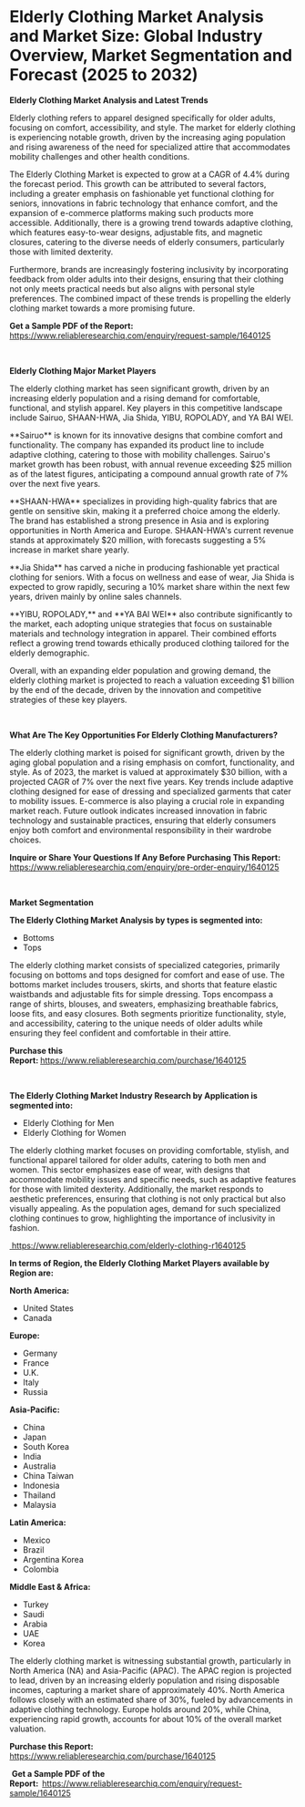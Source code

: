 <p><h1>Elderly Clothing Market Analysis and Market Size: Global Industry Overview, Market Segmentation and Forecast (2025 to 2032)</h1></p><p><strong>Elderly Clothing Market Analysis and Latest Trends</strong></p>
<p><p>Elderly clothing refers to apparel designed specifically for older adults, focusing on comfort, accessibility, and style. The market for elderly clothing is experiencing notable growth, driven by the increasing aging population and rising awareness of the need for specialized attire that accommodates mobility challenges and other health conditions. </p><p>The Elderly Clothing Market is expected to grow at a CAGR of 4.4% during the forecast period. This growth can be attributed to several factors, including a greater emphasis on fashionable yet functional clothing for seniors, innovations in fabric technology that enhance comfort, and the expansion of e-commerce platforms making such products more accessible. Additionally, there is a growing trend towards adaptive clothing, which features easy-to-wear designs, adjustable fits, and magnetic closures, catering to the diverse needs of elderly consumers, particularly those with limited dexterity.</p><p>Furthermore, brands are increasingly fostering inclusivity by incorporating feedback from older adults into their designs, ensuring that their clothing not only meets practical needs but also aligns with personal style preferences. The combined impact of these trends is propelling the elderly clothing market towards a more promising future.</p></p>
<p><strong>Get a Sample PDF of the Report:&nbsp;</strong> <a href="https://www.reliableresearchiq.com/enquiry/request-sample/1640125?utm_campaign=3454&utm_medium=2&utm_source=Github&utm_content=ia&utm_term=16042025&utm_id=elderly-clothing">https://www.reliableresearchiq.com/enquiry/request-sample/1640125</a></p>
<p>&nbsp;</p>
<p><strong>Elderly Clothing Major Market Players</strong></p>
<p><p>The elderly clothing market has seen significant growth, driven by an increasing elderly population and a rising demand for comfortable, functional, and stylish apparel. Key players in this competitive landscape include Sairuo, SHAAN-HWA, Jia Shida, YIBU, ROPOLADY, and YA BAI WEI.</p><p>**Sairuo** is known for its innovative designs that combine comfort and functionality. The company has expanded its product line to include adaptive clothing, catering to those with mobility challenges. Sairuo's market growth has been robust, with annual revenue exceeding $25 million as of the latest figures, anticipating a compound annual growth rate of 7% over the next five years.</p><p>**SHAAN-HWA** specializes in providing high-quality fabrics that are gentle on sensitive skin, making it a preferred choice among the elderly. The brand has established a strong presence in Asia and is exploring opportunities in North America and Europe. SHAAN-HWA's current revenue stands at approximately $20 million, with forecasts suggesting a 5% increase in market share yearly.</p><p>**Jia Shida** has carved a niche in producing fashionable yet practical clothing for seniors. With a focus on wellness and ease of wear, Jia Shida is expected to grow rapidly, securing a 10% market share within the next few years, driven mainly by online sales channels.</p><p>**YIBU, ROPOLADY,** and **YA BAI WEI** also contribute significantly to the market, each adopting unique strategies that focus on sustainable materials and technology integration in apparel. Their combined efforts reflect a growing trend towards ethically produced clothing tailored for the elderly demographic.</p><p>Overall, with an expanding elder population and growing demand, the elderly clothing market is projected to reach a valuation exceeding $1 billion by the end of the decade, driven by the innovation and competitive strategies of these key players.</p></p>
<p>&nbsp;</p>
<p><strong>What Are The Key Opportunities For Elderly Clothing Manufacturers?</strong></p>
<p><p>The elderly clothing market is poised for significant growth, driven by the aging global population and a rising emphasis on comfort, functionality, and style. As of 2023, the market is valued at approximately $30 billion, with a projected CAGR of 7% over the next five years. Key trends include adaptive clothing designed for ease of dressing and specialized garments that cater to mobility issues. E-commerce is also playing a crucial role in expanding market reach. Future outlook indicates increased innovation in fabric technology and sustainable practices, ensuring that elderly consumers enjoy both comfort and environmental responsibility in their wardrobe choices.</p></p>
<p><strong>Inquire or Share Your Questions If Any Before Purchasing This Report:</strong> <a href="https://www.reliableresearchiq.com/enquiry/pre-order-enquiry/1640125?utm_campaign=3454&utm_medium=2&utm_source=Github&utm_content=ia&utm_term=16042025&utm_id=elderly-clothing">https://www.reliableresearchiq.com/enquiry/pre-order-enquiry/1640125</a></p>
<p>&nbsp;</p>
<p><strong>Market Segmentation</strong></p>
<p><strong>The Elderly Clothing Market Analysis by types is segmented into:</strong></p>
<p><ul><li>Bottoms</li><li>Tops</li></ul></p>
<p><p>The elderly clothing market consists of specialized categories, primarily focusing on bottoms and tops designed for comfort and ease of use. The bottoms market includes trousers, skirts, and shorts that feature elastic waistbands and adjustable fits for simple dressing. Tops encompass a range of shirts, blouses, and sweaters, emphasizing breathable fabrics, loose fits, and easy closures. Both segments prioritize functionality, style, and accessibility, catering to the unique needs of older adults while ensuring they feel confident and comfortable in their attire.</p></p>
<p><strong>Purchase this Report:&nbsp;</strong><a href="https://www.reliableresearchiq.com/purchase/1640125?utm_campaign=3454&utm_medium=2&utm_source=Github&utm_content=ia&utm_term=16042025&utm_id=elderly-clothing">https://www.reliableresearchiq.com/purchase/1640125</a></p>
<p>&nbsp;</p>
<p><strong>The Elderly Clothing Market Industry Research by Application is segmented into:</strong></p>
<p><ul><li>Elderly Clothing for Men</li><li>Elderly Clothing for Women</li></ul></p>
<p><p>The elderly clothing market focuses on providing comfortable, stylish, and functional apparel tailored for older adults, catering to both men and women. This sector emphasizes ease of wear, with designs that accommodate mobility issues and specific needs, such as adaptive features for those with limited dexterity. Additionally, the market responds to aesthetic preferences, ensuring that clothing is not only practical but also visually appealing. As the population ages, demand for such specialized clothing continues to grow, highlighting the importance of inclusivity in fashion.</p></p>
<p><a href="https://www.reliableresearchiq.com/elderly-clothing-r1640125?utm_campaign=3454&utm_medium=2&utm_source=Github&utm_content=ia&utm_term=16042025&utm_id=elderly-clothing">&nbsp;https://www.reliableresearchiq.com/elderly-clothing-r1640125</a></p>
<p><strong>In terms of Region, the Elderly Clothing Market Players available by Region are:</strong></p>
<p>
    <p> <strong> North America: </strong>
        <ul>
            <li>United States</li>
            <li>Canada</li>
        </ul>
        </p> 
    <p> <strong> Europe: </strong>
        <ul>
            <li>Germany</li>
            <li>France</li>
            <li>U.K.</li>
            <li>Italy</li>
            <li>Russia</li>
        </ul>
        </p> 
    <p> <strong> Asia-Pacific: </strong>
        <ul>
            <li>China</li>
            <li>Japan</li>
            <li>South Korea</li>
            <li>India</li>
            <li>Australia</li>
            <li>China Taiwan</li>
            <li>Indonesia</li>
            <li>Thailand</li>
            <li>Malaysia</li>
        </ul>
        </p> 
    <p> <strong> Latin America: </strong>
        <ul>
            <li>Mexico</li>
            <li>Brazil</li>
            <li>Argentina Korea</li>
            <li>Colombia</li>
        </ul>
        </p> 
    <p> <strong> Middle East & Africa: </strong>
        <ul>
            <li>Turkey</li>
            <li>Saudi</li>
            <li>Arabia</li>
            <li>UAE</li>
            <li>Korea</li>
        </ul>
    </p>
    </p>
<p><p>The elderly clothing market is witnessing substantial growth, particularly in North America (NA) and Asia-Pacific (APAC). The APAC region is projected to lead, driven by an increasing elderly population and rising disposable incomes, capturing a market share of approximately 40%. North America follows closely with an estimated share of 30%, fueled by advancements in adaptive clothing technology. Europe holds around 20%, while China, experiencing rapid growth, accounts for about 10% of the overall market valuation.</p></p>
<p><strong>Purchase this Report: </strong><a href="https://www.reliableresearchiq.com/purchase/1640125?utm_campaign=3454&utm_medium=2&utm_source=Github&utm_content=ia&utm_term=16042025&utm_id=elderly-clothing">https://www.reliableresearchiq.com/purchase/1640125</a></p>
<p>&nbsp;<strong>Get a Sample PDF of the Report:&nbsp;&nbsp;</strong><a href="https://www.reliableresearchiq.com/enquiry/request-sample/1640125?utm_campaign=3454&utm_medium=2&utm_source=Github&utm_content=ia&utm_term=16042025&utm_id=elderly-clothing">https://www.reliableresearchiq.com/enquiry/request-sample/1640125</a></p>
<p><strong></strong></p>
<p><p></p><p></p><p></p></p>